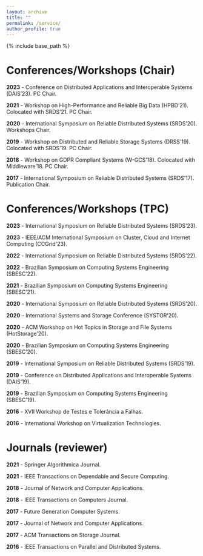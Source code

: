```yaml
---
layout: archive
title: ""
permalink: /service/
author_profile: true
---
```


{% include base_path %}

# Conferences/Workshops (Chair)

**2023** - Conference on Distributed Applications and Interoperable Systems (DAIS’23). PC Chair.

**2021** - Workshop on High-Performance and Reliable Big Data (HPBD’21). Colocated with SRDS’21. PC Chair.

**2020** - International Symposium on Reliable Distributed Systems (SRDS’20). Workshops Chair.

**2019** - Workshop on Distributed and Reliable Storage Systems (DRSS’19). Colocated with SRDS’19. PC Chair.

**2018** - Workshop on GDPR Compliant Systems (W-GCS’18). Colocated with Middleware’18. PC Chair.

**2017** - International Symposium on Reliable Distributed Systems (SRDS’17). Publication Chair.

# Conferences/Workshops (TPC)

**2023** - International Symposium on Reliable Distributed Systems (SRDS’23).

**2023** - IEEE/ACM International Symposium on Cluster, Cloud and Internet Computing (CCGrid'23).

**2022** - International Symposium on Reliable Distributed Systems (SRDS’22).

**2022** - Brazilian Symposium on Computing Systems Engineering (SBESC’22).

**2021** - Brazilian Symposium on Computing Systems Engineering (SBESC’21).

**2020** - International Symposium on Reliable Distributed Systems (SRDS’20).

**2020** - International Systems and Storage Conference (SYSTOR’20).

**2020** - ACM Workshop on Hot Topics in Storage and File Systems (HotStorage’20).

**2020** - Brazilian Symposium on Computing Systems Engineering (SBESC’20).

**2019** - International Symposium on Reliable Distributed Systems (SRDS’19).

**2019** - Conference on Distributed Applications and Interoperable Systems (DAIS’19).

**2019** - Brazilian Symposium on Computing Systems Engineering (SBESC’19).

**2016** - XVII Workshop de Testes e Tolerância a Falhas.

**2016** - International Workshop on Virtualization Technologies.

# Journals (reviewer)

**2021** - Springer Algorithmica Journal.

**2021** - IEEE Transactions on Dependable and Secure Computing.

**2018** - Journal of Network and Computer Applications.

**2018** - IEEE Transactions on Computers Journal.

**2017** - Future Generation Computer Systems.

**2017** - Journal of Network and Computer Applications.

**2017** - ACM Transactions on Storage Journal.

**2016** - IEEE Transactions on Parallel and Distributed Systems.

